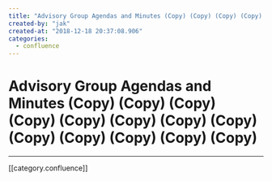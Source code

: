 ```yaml
---
title: "Advisory Group Agendas and Minutes (Copy) (Copy) (Copy) (Copy) (Copy) (Copy) (Copy) (Copy) (Copy) (Copy) (Copy) (Copy) (Copy)"
created-by: "jak"
created-at: "2018-12-18 20:37:08.906"
categories:
  - confluence
---
```


# Advisory Group Agendas and Minutes (Copy) (Copy) (Copy) (Copy) (Copy) (Copy) (Copy) (Copy) (Copy) (Copy) (Copy) (Copy) (Copy)


---

[[category.confluence]]
